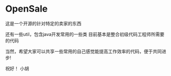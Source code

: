 # OpenSale
这是一个开源的针对特定的卖家的东西

还有一些util，包含java开发常用的一些类 目前基本是整合初级代码工程师所需要的代码 

当然，希望大家可以共享一些常用的自己感觉能提高工作效率的代码，便于共同进步!

祝好！
小胡
